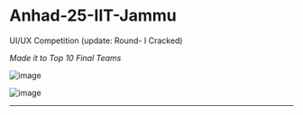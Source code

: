 # Anhad-25-IIT-Jammu
UI/UX Competition (update: Round- I Cracked) 

*Made it to Top 10 Final Teams*

![image](https://github.com/user-attachments/assets/716c8e20-0c4b-4e44-a482-11cf270d29b1)


![image](https://github.com/user-attachments/assets/9daf4392-a9a1-41e5-a6c1-fa1a1b8512b8)

---

